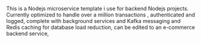 This is a Nodejs microservice template i use for backend Nodejs projects. Currently optimized to handle over a million transactions , authenticated and logged, complete with background services and Kafka messaging and Redis caching for database load reduction, can be edited to an e-commerce backend service, 
